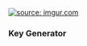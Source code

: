 <a href="https://imgur.com/Nzh4O8b"><img src="https://i.imgur.com/Nzh4O8b.png" title="source: imgur.com" /></a>
<h3>Key Generator</h3>